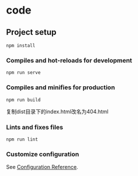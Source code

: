 <!--
 * @FilePath: \code\README.md
 * @Version: 2.0
 * @LastEditors: lhl
 * @LastEditTime: 2022-04-24 13:51:07
 * @Description:
-->

# code

## Project setup

```
npm install
```

### Compiles and hot-reloads for development

```
npm run serve
```

### Compiles and minifies for production

```
npm run build
```

复制dist目录下的index.html改名为404.html

### Lints and fixes files

```
npm run lint
```

### Customize configuration

See [Configuration Reference](https://cli.vuejs.org/config/).
